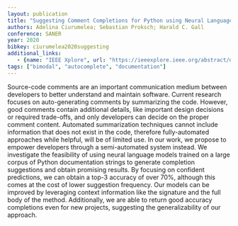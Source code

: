 ```yaml
---
layout: publication
title: "Suggesting Comment Completions for Python using Neural Language Models"
authors: Adelina Ciurumelea; Sebastian Proksch; Harald C. Gall
conference: SANER
year: 2020
bibkey: ciurumelea2020suggesting
additional_links:
   - {name: "IEEE Xplore", url: "https://ieeexplore.ieee.org/abstract/document/9054866"}
tags: ["bimodal", "autocomplete", "documentation"]
---
```

Source-code comments are an important communication medium between developers to better understand and maintain software. Current research focuses on auto-generating comments by summarizing the code. However, good comments contain additional details, like important design decisions or required trade-offs, and only developers can decide on the proper comment content. Automated summarization techniques cannot include information that does not exist in the code, therefore fully-automated approaches while helpful, will be of limited use. In our work, we propose to empower developers through a semi-automated system instead. We investigate the feasibility of using neural language models trained on a large corpus of Python documentation strings to generate completion suggestions and obtain promising results. By focusing on confident predictions, we can obtain a top-3 accuracy of over 70%, although this comes at the cost of lower suggestion frequency. Our models can be improved by leveraging context information like the signature and the full body of the method. Additionally, we are able to return good accuracy completions even for new projects, suggesting the generalizability of our approach.
